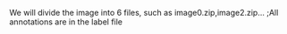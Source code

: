 We will divide the image into 6 files, such as image0.zip,image2.zip... ;All annotations are in the label file
